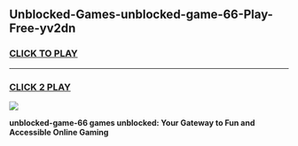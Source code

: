 
## Unblocked-Games-unblocked-game-66-Play-Free-yv2dn
<h3>
<a href="https://premium76.site?title=unblocked-game-66&ref=09A">CLICK TO PLAY</a></h3>
<hr>

<h3>
<a href="https://premium76.site?title=unblocked-game-66&ref=09A">CLICK 2 PLAY</a>
  
</h3>

<a href="https://premium76.site?title=unblocked-game-66&ref=09A"><img src="https://clearcache.store/games.png"></a>


**unblocked-game-66 games unblocked: Your Gateway to Fun and Accessible Online Gaming**
